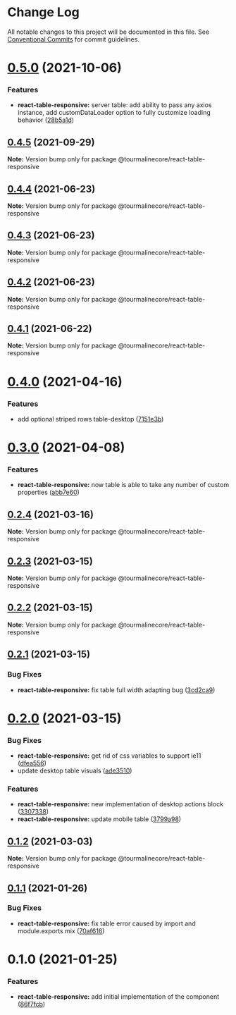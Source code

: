 # Change Log

All notable changes to this project will be documented in this file.
See [Conventional Commits](https://conventionalcommits.org) for commit guidelines.

# [0.5.0](https://github.com/TourmalineCore/React-Packages/compare/@tourmalinecore/react-table-responsive@0.4.5...@tourmalinecore/react-table-responsive@0.5.0) (2021-10-06)


### Features

* **react-table-responsive:** server table: add ability to pass any axios instance, add customDataLoader option to fully customize loading behavior ([28b5a1d](https://github.com/TourmalineCore/React-Packages/commit/28b5a1dec51addcdd40b1db51b37fab715611bea))





## [0.4.5](https://github.com/TourmalineCore/React-Packages/compare/@tourmalinecore/react-table-responsive@0.4.4...@tourmalinecore/react-table-responsive@0.4.5) (2021-09-29)

**Note:** Version bump only for package @tourmalinecore/react-table-responsive





## [0.4.4](https://github.com/TourmalineCore/React-Packages/compare/@tourmalinecore/react-table-responsive@0.4.3...@tourmalinecore/react-table-responsive@0.4.4) (2021-06-23)

**Note:** Version bump only for package @tourmalinecore/react-table-responsive





## [0.4.3](https://github.com/TourmalineCore/React-Packages/compare/@tourmalinecore/react-table-responsive@0.4.1...@tourmalinecore/react-table-responsive@0.4.3) (2021-06-23)

**Note:** Version bump only for package @tourmalinecore/react-table-responsive





## [0.4.2](https://github.com/TourmalineCore/React-Packages/compare/@tourmalinecore/react-table-responsive@0.4.1...@tourmalinecore/react-table-responsive@0.4.2) (2021-06-23)

**Note:** Version bump only for package @tourmalinecore/react-table-responsive





## [0.4.1](https://github.com/TourmalineCore/React-Packages/compare/@tourmalinecore/react-table-responsive@0.4.0...@tourmalinecore/react-table-responsive@0.4.1) (2021-06-22)

**Note:** Version bump only for package @tourmalinecore/react-table-responsive





# [0.4.0](https://github.com/TourmalineCore/React-Packages/compare/@tourmalinecore/react-table-responsive@0.3.0...@tourmalinecore/react-table-responsive@0.4.0) (2021-04-16)


### Features

* add optional striped rows table-desktop ([7151e3b](https://github.com/TourmalineCore/React-Packages/commit/7151e3b30fa58889d56ac73eccff312058b57281))





# [0.3.0](https://github.com/TourmalineCore/React-Packages/compare/@tourmalinecore/react-table-responsive@0.2.4...@tourmalinecore/react-table-responsive@0.3.0) (2021-04-08)


### Features

* **react-table-responsive:** now table is able to take any number of custom properties ([abb7e60](https://github.com/TourmalineCore/React-Packages/commit/abb7e60794dd439b8965a607a8f15dcf3e9425c1))





## [0.2.4](https://github.com/TourmalineCore/React-Packages/compare/@tourmalinecore/react-table-responsive@0.2.3...@tourmalinecore/react-table-responsive@0.2.4) (2021-03-16)

**Note:** Version bump only for package @tourmalinecore/react-table-responsive





## [0.2.3](https://github.com/TourmalineCore/React-Packages/compare/@tourmalinecore/react-table-responsive@0.2.2...@tourmalinecore/react-table-responsive@0.2.3) (2021-03-15)

**Note:** Version bump only for package @tourmalinecore/react-table-responsive





## [0.2.2](https://github.com/TourmalineCore/React-Packages/compare/@tourmalinecore/react-table-responsive@0.2.1...@tourmalinecore/react-table-responsive@0.2.2) (2021-03-15)

**Note:** Version bump only for package @tourmalinecore/react-table-responsive





## [0.2.1](https://github.com/TourmalineCore/React-Packages/compare/@tourmalinecore/react-table-responsive@0.2.0...@tourmalinecore/react-table-responsive@0.2.1) (2021-03-15)


### Bug Fixes

* **react-table-responsive:** fix table full width adapting bug ([3cd2ca9](https://github.com/TourmalineCore/React-Packages/commit/3cd2ca9a26a2e75984d38e219d383705fbf2d7f6))





# [0.2.0](https://github.com/TourmalineCore/React-Packages/compare/@tourmalinecore/react-table-responsive@0.1.2...@tourmalinecore/react-table-responsive@0.2.0) (2021-03-15)


### Bug Fixes

* **react-table-responsive:** get rid of css variables to support ie11 ([dfea556](https://github.com/TourmalineCore/React-Packages/commit/dfea5566b1f5e2a80db4d993255c736cf8bd72a8))
* update desktop table visuals ([ade3510](https://github.com/TourmalineCore/React-Packages/commit/ade3510ffb4d87449d562526435173404a89499b))


### Features

* **react-table-responsive:** new implementation of desktop actions block ([3307338](https://github.com/TourmalineCore/React-Packages/commit/3307338bf3a4ee07d6eeac98f2268aafe6fc62c5))
* **react-table-responsive:** update mobile table ([3799a98](https://github.com/TourmalineCore/React-Packages/commit/3799a9827ff907ad67859ee49bb8f4b7f58b4e18))





## [0.1.2](https://github.com/TourmalineCore/React-Packages/compare/@tourmalinecore/react-table-responsive@0.1.1...@tourmalinecore/react-table-responsive@0.1.2) (2021-03-03)

**Note:** Version bump only for package @tourmalinecore/react-table-responsive





## [0.1.1](https://github.com/TourmalineCore/React-Packages/compare/@tourmalinecore/react-table-responsive@0.1.0...@tourmalinecore/react-table-responsive@0.1.1) (2021-01-26)


### Bug Fixes

* **react-table-responsive:** fix table error caused by import and module.exports mix ([70af616](https://github.com/TourmalineCore/React-Packages/commit/70af616d5c595b68404d790666c89bbf6b6de177))





# 0.1.0 (2021-01-25)


### Features

* **react-table-responsive:** add initial implementation of the component ([86f7fcb](https://github.com/TourmalineCore/React-Packages/commit/86f7fcb8611c60a2033ed59d6e9f589bd165f42c))
